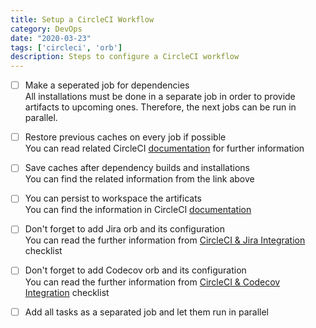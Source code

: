 ```yaml
---
title: Setup a CircleCI Workflow
category: DevOps
date: "2020-03-23"
tags: ['circleci', 'orb']
description: Steps to configure a CircleCI workflow
---
```


- [ ] Make a seperated job for dependencies  
All installations must be done in a separate job in order to provide artifacts to upcoming ones. Therefore, the next jobs can be run in parallel.

- [ ] Restore previous caches on every job if possible  
You can read related CircleCI [documentation](https://circleci.com/docs/2.0/caching) for further information

- [ ] Save caches after dependency builds and installations  
You can find the related information from the link above

- [ ] You can persist to workspace the artificats  
You can find the information in CircleCI [documentation](https://circleci.com/docs/2.0/configuration-reference/#persist_to_workspace)

- [ ] Don't forget to add Jira orb and its configuration  
You can read the further information from [CircleCI & Jira Integration](/checklist/circleci-and-jira-integration) checklist

- [ ] Don't forget to add Codecov orb and its configuration  
You can read the further information from [CircleCI & Codecov Integration](/checklist/circleci-and-codecov-integration) checklist

- [ ] Add all tasks as a separated job and let them run in parallel


